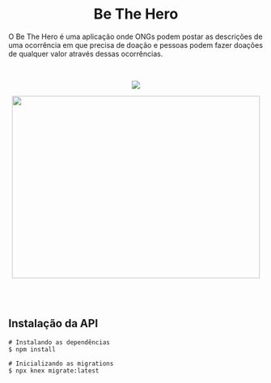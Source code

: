 <h1 align="center">Be The Hero</h1>
<p>O Be The Hero é uma aplicação onde ONGs podem postar as descrições de uma ocorrência em que precisa de doação e pessoas podem fazer doações de qualquer valor através dessas ocorrências.</p>

<br>

<p align="center">
  <img src="https://github.com/iurigarbim/semanaomnistack11/blob/master/logo.svg">
</p>

<p align="center">
  <img width="490" height="360" src="https://github.com/iurigarbim/semanaomnistack11/blob/master/heroes.png">
</p>

<br>
<br>

<h2>Instalação da API</h2>

```
# Instalando as dependências
$ npm install

# Inicializando as migrations
$ npx knex migrate:latest
```
